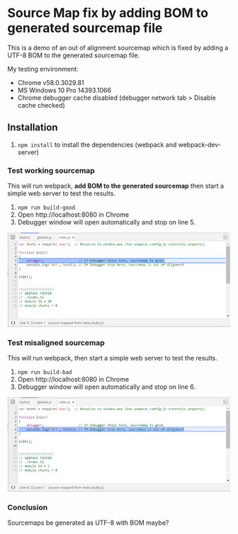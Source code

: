 # Source Map fix by adding BOM to generated sourcemap file

This is a demo of an out of alignment sourcemap which is fixed by adding a UTF-8 BOM to the generated sourcemap file.

My testing environment:

- Chrome v58.0.3029.81
- MS Windows 10 Pro 14393.1066
- Chrome debugger cache disabled (debugger network tab  > Disable cache checked)

## Installation

1. `npm install` to install the dependencies (webpack and webpack-dev-server)

### Test working sourcemap

This will run webpack, **add BOM to the generated sourcemap** then start a simple web server to test the results.

1. `npm run build-good`
2. Open http://localhost:8080 in Chrome
3. Debugger window will open automatically and stop on line 5.

![Screenshot of Debugger](https://raw.githubusercontent.com/ldstein/webpack-sourcemap-test/master/doc/good.png)

### Test misaligned sourcemap

This will run webpack, then start a simple web server to test the results.

1. `npm run build-bad`
2. Open http://localhost:8080 in Chrome
3. Debugger window will open automatically and stop on line 6.

![Screenshot of Debugger](https://raw.githubusercontent.com/ldstein/webpack-sourcemap-test/master/doc/bad.png)

### Conclusion

Sourcemaps be generated as UTF-8 with BOM maybe?

